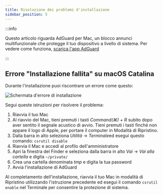 ```yaml
---
title: Risoluzione dei problemi d'installazione
sidebar_position: 5
---
```


:::info

Questo articolo riguarda AdGuard per Mac, un blocco annunci multifunzionale che protegge il tuo dispositivo a livello di sistema. Per vedere come funziona, [scarica l'app AdGuard](https://agrd.io/download-kb-adblock)

:::

## Errore "Installazione fallita" su macOS Catalina

Durante l'installazione puoi riscontrare un errore come questo:

![Schermata d'errore di installazione](https://cdn.adtidy.org/content/kb/ad_blocker/mac/macerrorscreenEN.jpg)

Segui queste istruzioni per risolvere il problema:

1. Riavvia il tuo Mac
2. Al riavvio del Mac, tieni premuti i tasti *Command(⌘) + R* subito dopo aver sentito il segnale acustico di avvio. Tieni premuti i tasti finché non appare il logo di Apple, per portare il computer in Modalità di Ripristino.
3. Dalla barra in alto seleziona *Utilità* → *Terminale*ed esegui questo comando: `csrutil disable`
4. Riavvia il Mac e accedi al profilo dell'amministratore
5. Apri la finestra del Finder e seleziona dalla barra in alto *Vai* → *Vai alla cartella* e digita `~/private/`
6. Crea una cartella denominata *tmp* e digita la tua password
7. Avvia l'installazione di AdGuard

Al completamento dell'installazione, riavvia il tuo Mac in modalità di Ripristino utilizzando l'istruzione precedente ed esegui il comando `csrutil enable` nel Terminale per consentire la protezione di sistema.
